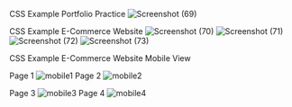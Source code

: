 CSS Example Portfolio Practice 
![Screenshot (69)](https://user-images.githubusercontent.com/107221212/174424243-0a56515b-e0cf-4f4d-9bec-e712986bff57.png)

CSS Example E-Commerce Website 
![Screenshot (70)](https://user-images.githubusercontent.com/107221212/174542031-ffbd23f9-4fe7-4c1f-8b00-7ffe8e3c086b.png)
![Screenshot (71)](https://user-images.githubusercontent.com/107221212/174542042-48528e89-df76-4235-b14b-1fde4138a1c6.png)
![Screenshot (72)](https://user-images.githubusercontent.com/107221212/174542055-8fc94c32-8fd6-40a7-8cdd-e04cb8b1b4ab.png)
![Screenshot (73)](https://user-images.githubusercontent.com/107221212/174542064-5fe9b072-c40a-4988-8c84-73340a73e9e2.png)

CSS Example E-Commerce Website Mobile View

Page 1
![mobile1](https://user-images.githubusercontent.com/107221212/174542184-2e4b084b-7fa5-4ca5-9f9a-e624f23ac86c.PNG)
Page 2
![mobile2](https://user-images.githubusercontent.com/107221212/174542211-68b9e987-15d4-4c65-80df-c54af8ec017a.PNG)

Page 3
![mobile3](https://user-images.githubusercontent.com/107221212/174542338-49f00da3-0c40-47cc-9075-9ff1cd3a0e23.PNG)
Page 4
![mobile4](https://user-images.githubusercontent.com/107221212/174542385-c542ab96-d1cf-4c13-8b22-ffd8aa210a26.PNG)
